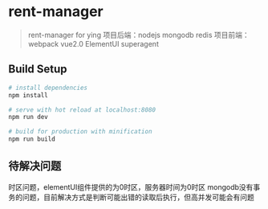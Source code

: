 # rent-manager

> rent-manager for ying
> 项目后端：nodejs mongodb redis
> 项目前端：webpack vue2.0 ElementUI superagent

## Build Setup

``` bash
# install dependencies
npm install

# serve with hot reload at localhost:8080
npm run dev

# build for production with minification
npm run build

```

## 待解决问题

时区问题，elementUI组件提供的为0时区，服务器时间为0时区
mongodb没有事务的问题，目前解决方式是判断可能出错的读取后执行，但高并发可能会有问题
